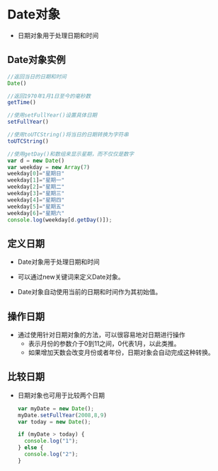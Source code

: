 # Date对象

- 日期对象用于处理日期和时间

## Date对象实例

  ```js
  //返回当日的日期和时间
  Date()

  //返回1970年1月1日至今的毫秒数
  getTime()

  //使用setFullYear()设置具体日期
  setFullYear()

  //使用toUTCString()将当日的日期转换为字符串
  toUTCString()

  //使用getDay()和数组来显示星期，而不仅仅是数字
  var d = new Date()
  var weekday = new Array(7)
  weekday[0]="星期日"
  weekday[1]="星期一"
  weekday[2]="星期二"
  weekday[3]="星期三"
  weekday[4]="星期四"
  weekday[5]="星期五"
  weekday[6]="星期六"
  console.log(weekday[d.getDay()]);
  ```

## 定义日期

- Date对象用于处理日期和时间

- 可以通过new关键词来定义Date对象。
- Date对象自动使用当前的日期和时间作为其初始值。

## 操作日期

- 通过使用针对日期对象的方法，可以很容易地对日期进行操作
  - 表示月份的参数介于0到11之间，0代表1月，以此类推。
  - 如果增加天数会改变月份或者年份，日期对象会自动完成这种转换。

## 比较日期

- 日期对象也可用于比较两个日期

  ```js
  var myDate = new Date();
  myDate.setFullYear(2008,8,9)
  var today = new Date();

  if (myDate > today) {
    console.log("1");
  } else {
    console.log("2");
  }
  ```